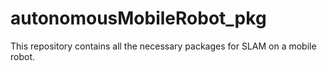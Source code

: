# autonomousMobileRobot_pkg
This repository contains all the necessary packages for SLAM on a mobile robot.
